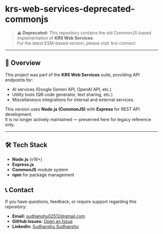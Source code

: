 # krs-web-services-deprecated-commonjs

> **⚠ Deprecated:** This repository contains the old CommonJS-based implementation of **KRS Web Services**.  
> For the latest ESM-based version, please visit: krs-connect

---

## 📌 Overview

This project was part of the **KRS Web Services** suite, providing API endpoints for:
- AI services (Google Gemini API, OpenAI API, etc.)
- Utility tools (QR code generator, text sharing, etc.)
- Miscellaneous integrations for internal and external services.

This version uses **Node.js (CommonJS)** with **Express** for REST API development.  
It is no longer actively maintained — preserved here for legacy reference only.

---

## 🛠 Tech Stack

- **Node.js** (v16+)
- **Express.js**
- **CommonJS** module system
- **npm** for package management

## 📞 Contact

If you have questions, feedback, or require support regarding this repository:

- **Email:** [sudhanshu02512@gmail.com](mailto:sudhanshu02512@gmail.com)  
- **GitHub Issues:** [Open an Issue](https://github.com/your-org/krs-web-services-deprecated-commonjs/issues)  
- **LinkedIn:** [Sudhanshu Sudhanshu](https://www.linkedin.com/in/sudhanshu-sudhanshu/)  



